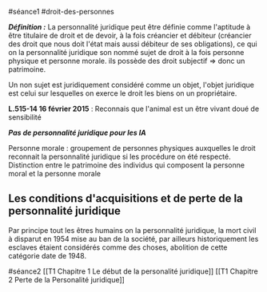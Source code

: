 #séance1 #droit-des-personnes 

***Définition :***
La personnalité juridique peut être définie comme l'aptitude à être titulaire de droit et de devoir, à la fois créancier et débiteur (créancier des droit que nous doit l'état mais aussi débiteur de ses obligations), ce qui on la personnalité juridique son nommé sujet de droit à la fois personne physique et personne morale. ils possède des droit subjectif => donc un patrimoine.

Un non sujet est juridiquement considéré comme un objet, l'objet juridique est celui sur lesquelles on exerce le droit les biens on un propriétaire.
 
**L.515-14 16 février 2015** : Reconnais que l'animal est un être vivant doué de sensibilité

***Pas de personnalité juridique pour les IA***

Personne morale : groupement de personnes physiques auxquelles le droit reconnait la personnalité juridique si les procédure on été respecté.  Distinction entre le patrimoine des individus qui composent la personne moral et la personne morale

## Les conditions d'acquisitions et de perte de la personnalité juridique

Par principe tout les êtres humains on la personnalité juridique, la mort civil à disparut en 1954 mise au ban de la société, par ailleurs historiquement les esclaves étaient considérés comme des choses, abolition de cette catégorie date de 1948.

#séance2 
[[T1 Chapitre 1 Le début de la personalité juridique]]
[[T1 Chapitre 2 Perte de la Personalité juridique]]

